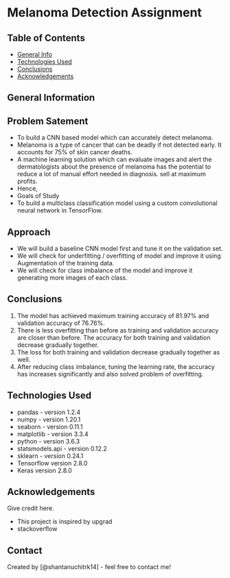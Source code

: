 # Melanoma Detection Assignment

## Table of Contents
* [General Info](#general-information)
* [Technologies Used](#technologies-used)
* [Conclusions](#conclusions)
* [Acknowledgements](#acknowledgements)


## General Information
## Problem Satement
- To build a CNN based model which can accurately detect melanoma.
- Melanoma is a type of cancer that can be deadly if not detected early. It accounts for 75% of skin cancer deaths.
- A machine learning solution which can evaluate images and alert the dermatologists about the presence of melanoma has the potential to reduce a lot of manual effort needed in diagnosis. sell at maximum profits.
- Hence,
- Goals of Study
- To build a multiclass classification model using a custom convolutional neural network in TensorFlow.

## Approach
- We will build a baseline CNN model first and tune it on the validation set.
- We will check for underfitting / overfitting of model and improve it using Augmentation of the training data.
- We will check for class imbalance of the model and improve it generating more images of each class.

## Conclusions
1) The model has achieved maximum training accuracy of 81.97% and validation accuracy of 76.76%.
2) There is less overfitting than before as training and validation accuracy are closer than before. The accuracy for both training and validation decrease gradually together.
3) The loss for both training and validation decrease gradually together as well.
4) After reducing class imbalance, tuning the learning rate, the accuracy has increases significantly and also solved problem of overfitting.

## Technologies Used
- pandas - version 1.2.4
- numpy - version 1.20.1
- seaborn - version 0.11.1
- matplotlib - version 3.3.4
- python - version 3.6.3
- statsmodels.api - version 0.12.2
- sklearn - version 0.24.1
- Tensorflow version 2.8.0
- Keras version 2.8.0


## Acknowledgements
Give credit here.
- This project is inspired by upgrad
- stackoverflow

## Contact
Created by [@shantanuchitrk14] - feel free to contact me!


<!-- Optional -->
<!-- ## License -->
<!-- This project is open source and available under the [... License](). -->

<!-- You don't have to include all sections - just the one's relevant to your project -->